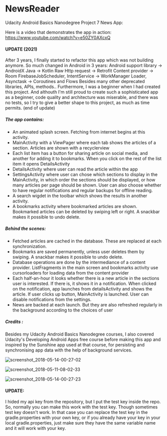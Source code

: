 # NewsReader
Udacity Android Basics Nanodegree Project 7 News App: 

Here is a video that demonstrates the app in action: https://www.youtube.com/watch?v=e50ZY0AXcxQ

#### UPDATE (2021)
After 3 years, I finally started to refactor this app which was not building anymore. So much changed in Android in 3 years:
Android support library -> AndroidX
Java -> Kotlin
Raw Http request -> Retrofit
Content provider -> Room
FirebaseJobScheduler, IntentService -> WorkManager
Loader, Asynctask -> Coroutines and Flows
Besides many other deprecated libraries, APIs, methods..
Furthermore, I was a beginner when I had created this project. And althouth I'm still proud to create such a sophisticated app as a beginner,
code quality and architecture was miserable, and there was no tests, so I try to give a better shape to this project, as much as time permits. (end of update)

##### The app contains:
- An animated splash screen. Fetching from internet begins at this activity.
- MainActivity with a ViewPager where each tab shows the articles of a section. Articles are shown with a recyclerview
- Each list item has a button for sharing article on social media, and another for adding it to bookmarks. When you click on the rest of the list item it opens DetailsActivity
- DetailsActivity where user can read the article within the app
- SettingsActivity where user can chose which sections to display in the MainActivity, in which order the sections should be displayed, or how many articles per page should be shown. User can also choose whether to have regular notifications and regular backups for offline reading.
- A search wigdet in the toolbar which shows the results in another activity.
- A bookmarks activity where bookmarked articles are shown. Bookmarked articles can be deleted by swiping left or right. A snackbar makes it possible to undo delete.
##### Behind the scenes:
- Fetched articles are cached in the database. These are replaced at each synchronization. 
- Bookmarks are saved permanently, unless user deletes them by swiping. A snackbar makes it possible to undo delete.
- Database operations are done by the intermediance of a content provider. ListFragments in the main screen and bookmarks activity use cursorloaders for loading data from the content provider
- Each half-an-hour it looks whether there is a new article in the sections user is interested. If there is, it shows it in a notification. When clicked on the notification, app launches from detailsActivity and shows the article. If user clicks up button, MainActivity is launched. User can disable notifications from the settings.
- News are backed at each launch. But they are also refreshed regularly in the background according to the choices of user

 ##### Credits : 
 Besides my Udacity Android Basics Nanodegree courses, I also covered Udacity's Developing Android Apps free course before making this app and inspired by the Sunshine app used at that course, for persisting and synchronising app data with the help of background services. 

![screenshot_2018-05-14-00-27-02](https://user-images.githubusercontent.com/33556367/39972367-00ae6240-570e-11e8-80d1-b2ea09d47802.png)

![screenshot_2018-05-11-08-02-33](https://user-images.githubusercontent.com/33556367/39972371-123ab8d8-570e-11e8-8a61-362e219ed28c.png)

![screenshot_2018-05-14-00-27-23](https://user-images.githubusercontent.com/33556367/39972373-178e0952-570e-11e8-8e4e-072ae7499546.png)

#### UPDATE:
I hided my api key from the repository, but I put the test key inside the repo. So, normally you can make this work with the test key. Though sometimes test key doesn't work. In that case you can replace the test key in the gradle.properties with your own key, or if you already have your key in your local gradle.properties, just make sure they have the same variable name and it will work with your key. 
